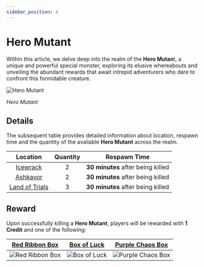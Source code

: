 ```yaml
---
sidebar_position: 4
---
```


# Hero Mutant

Within this article, we delve deep into the realm of the **Hero Mutan**t, a unique and powerful special monster, exploring its elusive whereabouts and unveiling the abundant rewards that await intrepid adventurers who dare to confront this formidable creature.

![Hero Mutant](/img/monsters/special/others/hero-mutant.jpg)

_Hero Mutant_

## Details

The subsequent table provides detailed information about location, respawn time and the quantity of the available **Hero Mutant** across the realm.

|                Location                | Quantity |           Respawn Time            |
| :------------------------------------: | :------: | :-------------------------------: |
|       [Icewrack](/maps/icewrack)       |    2     | **30 minutes** after being killed |
|       [Ashkavor](/maps/ashkavor)       |    2     | **30 minutes** after being killed |
| [Land of Trials](/maps/land-of-trials) |    3     | **30 minutes** after being killed |

## Reward

Upon successfully killing a **Hero Mutant**, players will be rewarded with **1 Credit** and one of the following:

|    [Red Ribbon Box](/items/item-bags/misc/red-ribbon-box)     |   [Box of Luck](/items/item-bags/misc/box-of-luck)   |   [Purple Chaos Box](/items/item-bags/misc/purple-chaos-box)   |
| :-----------------------------------------------------------: | :--------------------------------------------------: | :------------------------------------------------------------: |
| ![Red Ribbon Box](/img/items/item-bags/box-of-red-ribbon.png) | ![Box of Luck](/img/items/item-bags/box-of-luck.png) | ![Purple Chaos Box](/img/items/item-bags/purple-chaos-box.png) |

